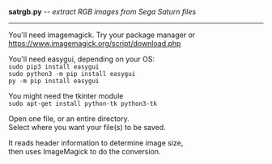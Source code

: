**satrgb.py** -- *extract RGB images from Sega Saturn files*  

---

You'll need imagemagick.  Try your package manager or  
https://www.imagemagick.org/script/download.php  

You'll need easygui, depending on your OS:  
    `sudo pip3 install easygui`  
    `sudo python3 -m pip install easygui`  
    `py -m pip install easygui`  

You might need the tkinter module  
    `sudo apt-get install python-tk python3-tk`

Open one file, or an entire directory.  
Select where you want your file(s) to be saved.  

It reads header information to determine image size,  
then uses ImageMagick to do the conversion.
